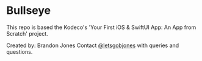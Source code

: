 # Bullseye

This repo is based the Kodeco's 'Your First iOS & SwiftUI App: An App from Scratch' project.


Created by: Brandon Jones
Contact [@letsgobjones](https://twitter.com/letsgobjones) with queries and questions.
